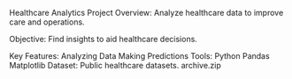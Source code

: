 
Healthcare Analytics Project
Overview:
Analyze healthcare data to improve care and operations.

Objective:
Find insights to aid healthcare decisions.

Key Features:
Analyzing Data
Making Predictions
Tools:
Python
Pandas
Matplotlib
Dataset:
Public healthcare datasets. archive.zip
